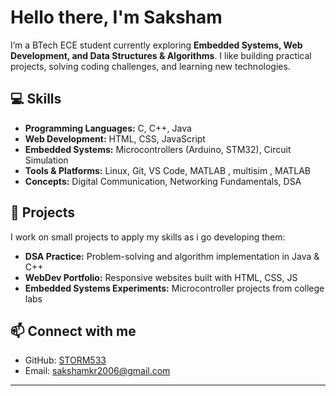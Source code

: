 # Hello there, I'm Saksham 

I’m a BTech ECE student currently exploring  **Embedded Systems, Web Development, and Data Structures & Algorithms**. I like building  practical projects, solving coding challenges, and learning new technologies.

## 💻 Skills
- **Programming Languages:** C, C++, Java
- **Web Development:** HTML, CSS, JavaScript
- **Embedded Systems:** Microcontrollers (Arduino, STM32), Circuit Simulation
- **Tools & Platforms:** Linux, Git, VS Code, MATLAB , multisim , MATLAB
- **Concepts:** Digital Communication, Networking Fundamentals, DSA
  
## 📂 Projects
I work on small projects to apply my skills as i go developing them:
- **DSA Practice:** Problem-solving and algorithm implementation in Java & C++
- **WebDev Portfolio:** Responsive websites built with HTML, CSS, JS
- **Embedded Systems Experiments:** Microcontroller projects from college labs

## 📫 Connect with me
- GitHub: [STORM533](https://github.com/STORM533)
- Email: sakshamkr2006@gmail.com

---
<!---
STORM533/STORM533 is a ✨ special ✨ repository because its `README.md` (this file) appears on your GitHub profile.
You can click the Preview link to take a look at your changes.
--->
